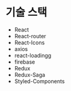 # 기술 스택

* React
* React-router
* React-Icons
* axios
* react-loadingg
* firebase
* Redux
* Redux-Saga
* Styled-Components



